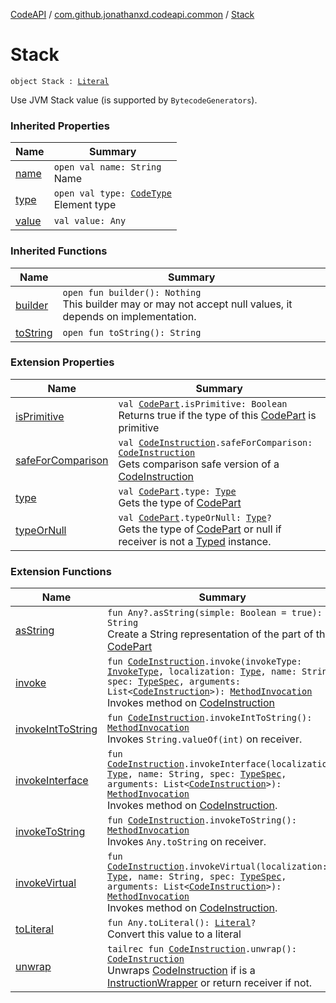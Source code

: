 [CodeAPI](../index.md) / [com.github.jonathanxd.codeapi.common](index.md) / [Stack](.)

# Stack

`object Stack : `[`Literal`](../com.github.jonathanxd.codeapi.literal/-literal/index.md)

Use JVM Stack value (is supported by `BytecodeGenerators`).

### Inherited Properties

| Name | Summary |
|---|---|
| [name](../com.github.jonathanxd.codeapi.literal/-literal/name.md) | `open val name: String`<br>Name |
| [type](../com.github.jonathanxd.codeapi.literal/-literal/type.md) | `open val type: `[`CodeType`](../com.github.jonathanxd.codeapi.type/-code-type/index.md)<br>Element type |
| [value](../com.github.jonathanxd.codeapi.literal/-literal/value.md) | `val value: Any` |

### Inherited Functions

| Name | Summary |
|---|---|
| [builder](../com.github.jonathanxd.codeapi.literal/-literal/builder.md) | `open fun builder(): Nothing`<br>This builder may or may not accept null values, it depends on implementation. |
| [toString](../com.github.jonathanxd.codeapi.literal/-literal/to-string.md) | `open fun toString(): String` |

### Extension Properties

| Name | Summary |
|---|---|
| [isPrimitive](../com.github.jonathanxd.codeapi.util/is-primitive.md) | `val `[`CodePart`](../com.github.jonathanxd.codeapi/-code-part/index.md)`.isPrimitive: Boolean`<br>Returns true if the type of this [CodePart](../com.github.jonathanxd.codeapi/-code-part/index.md) is primitive |
| [safeForComparison](../com.github.jonathanxd.codeapi.util/safe-for-comparison.md) | `val `[`CodeInstruction`](../com.github.jonathanxd.codeapi/-code-instruction.md)`.safeForComparison: `[`CodeInstruction`](../com.github.jonathanxd.codeapi/-code-instruction.md)<br>Gets comparison safe version of a [CodeInstruction](../com.github.jonathanxd.codeapi/-code-instruction.md) |
| [type](../com.github.jonathanxd.codeapi.util/type.md) | `val `[`CodePart`](../com.github.jonathanxd.codeapi/-code-part/index.md)`.type: `[`Type`](http://docs.oracle.com/javase/6/docs/api/java/lang/reflect/Type.html)<br>Gets the type of [CodePart](../com.github.jonathanxd.codeapi/-code-part/index.md) |
| [typeOrNull](../com.github.jonathanxd.codeapi.util/type-or-null.md) | `val `[`CodePart`](../com.github.jonathanxd.codeapi/-code-part/index.md)`.typeOrNull: `[`Type`](http://docs.oracle.com/javase/6/docs/api/java/lang/reflect/Type.html)`?`<br>Gets the type of [CodePart](../com.github.jonathanxd.codeapi/-code-part/index.md) or null if receiver is not a [Typed](../com.github.jonathanxd.codeapi.base/-typed/index.md) instance. |

### Extension Functions

| Name | Summary |
|---|---|
| [asString](../com.github.jonathanxd.codeapi.util/kotlin.-any/as-string.md) | `fun Any?.asString(simple: Boolean = true): String`<br>Create a String representation of the part of this [CodePart](../com.github.jonathanxd.codeapi/-code-part/index.md) |
| [invoke](../com.github.jonathanxd.codeapi.factory/invoke.md) | `fun `[`CodeInstruction`](../com.github.jonathanxd.codeapi/-code-instruction.md)`.invoke(invokeType: `[`InvokeType`](../com.github.jonathanxd.codeapi.base/-invoke-type/index.md)`, localization: `[`Type`](http://docs.oracle.com/javase/6/docs/api/java/lang/reflect/Type.html)`, name: String, spec: `[`TypeSpec`](../com.github.jonathanxd.codeapi.base/-type-spec/index.md)`, arguments: List<`[`CodeInstruction`](../com.github.jonathanxd.codeapi/-code-instruction.md)`>): `[`MethodInvocation`](../com.github.jonathanxd.codeapi.base/-method-invocation/index.md)<br>Invokes method on [CodeInstruction](../com.github.jonathanxd.codeapi/-code-instruction.md) |
| [invokeIntToString](../com.github.jonathanxd.codeapi.helper/invoke-int-to-string.md) | `fun `[`CodeInstruction`](../com.github.jonathanxd.codeapi/-code-instruction.md)`.invokeIntToString(): `[`MethodInvocation`](../com.github.jonathanxd.codeapi.base/-method-invocation/index.md)<br>Invokes `String.valueOf(int)` on receiver. |
| [invokeInterface](../com.github.jonathanxd.codeapi.factory/invoke-interface.md) | `fun `[`CodeInstruction`](../com.github.jonathanxd.codeapi/-code-instruction.md)`.invokeInterface(localization: `[`Type`](http://docs.oracle.com/javase/6/docs/api/java/lang/reflect/Type.html)`, name: String, spec: `[`TypeSpec`](../com.github.jonathanxd.codeapi.base/-type-spec/index.md)`, arguments: List<`[`CodeInstruction`](../com.github.jonathanxd.codeapi/-code-instruction.md)`>): `[`MethodInvocation`](../com.github.jonathanxd.codeapi.base/-method-invocation/index.md)<br>Invokes method on [CodeInstruction](../com.github.jonathanxd.codeapi/-code-instruction.md). |
| [invokeToString](../com.github.jonathanxd.codeapi.helper/invoke-to-string.md) | `fun `[`CodeInstruction`](../com.github.jonathanxd.codeapi/-code-instruction.md)`.invokeToString(): `[`MethodInvocation`](../com.github.jonathanxd.codeapi.base/-method-invocation/index.md)<br>Invokes `Any.toString` on receiver. |
| [invokeVirtual](../com.github.jonathanxd.codeapi.factory/invoke-virtual.md) | `fun `[`CodeInstruction`](../com.github.jonathanxd.codeapi/-code-instruction.md)`.invokeVirtual(localization: `[`Type`](http://docs.oracle.com/javase/6/docs/api/java/lang/reflect/Type.html)`, name: String, spec: `[`TypeSpec`](../com.github.jonathanxd.codeapi.base/-type-spec/index.md)`, arguments: List<`[`CodeInstruction`](../com.github.jonathanxd.codeapi/-code-instruction.md)`>): `[`MethodInvocation`](../com.github.jonathanxd.codeapi.base/-method-invocation/index.md)<br>Invokes method on [CodeInstruction](../com.github.jonathanxd.codeapi/-code-instruction.md). |
| [toLiteral](../com.github.jonathanxd.codeapi.util.conversion/kotlin.-any/to-literal.md) | `fun Any.toLiteral(): `[`Literal`](../com.github.jonathanxd.codeapi.literal/-literal/index.md)`?`<br>Convert this value to a literal |
| [unwrap](../com.github.jonathanxd.codeapi.util/unwrap.md) | `tailrec fun `[`CodeInstruction`](../com.github.jonathanxd.codeapi/-code-instruction.md)`.unwrap(): `[`CodeInstruction`](../com.github.jonathanxd.codeapi/-code-instruction.md)<br>Unwraps [CodeInstruction](../com.github.jonathanxd.codeapi/-code-instruction.md) if is a [InstructionWrapper](#) or return receiver if not. |
